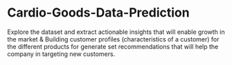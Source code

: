 # Cardio-Goods-Data-Prediction
Explore the dataset and extract actionable insights that will enable growth in the market & Building customer profiles (characteristics of a customer) for the different products for generate set recommendations that will help the company in targeting new customers.
